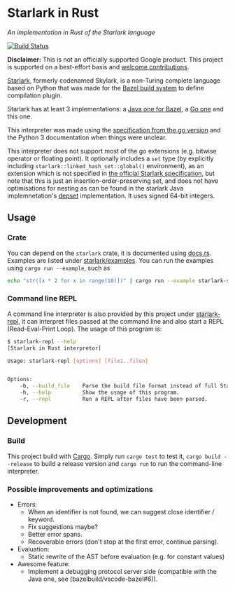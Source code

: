 # Starlark in Rust
_An implementation in Rust of the Starlark language_

[![Build
Status](https://travis-ci.org/google/starlark-rust.svg?branch=master)](https://travis-ci.org/google/starlark-rust)

**Disclaimer:** This is not an officially supported Google product. This project is supported
on a best-effort basis and [welcome contributions](CONTRIBUTING.md).

[Starlark](https://github.com/bazelbuild/starlark), formerly codenamed Skylark, is a non-Turing
complete language based on Python that was made for the [Bazel build system](https://bazel.build) to
define compilation plugin.

Starlark has at least 3 implementations: a [Java one for Bazel](
https://github.com/bazelbuild/bazel/tree/master/src/main/java/com/google/devtools/skylark),
a [Go one](https://github.com/google/skylark) and this one.

This interpreter was made using the [specification from the go version](
https://github.com/google/skylark/blob/a0e5de7e63b47e716cca7226662a4c95d47bf873/doc/spec.md)
and the Python 3 documentation when things were unclear.

This interpreter does not support most of the go extensions (e.g. bitwise
operator or floating point). It optionally includes a `set` type
(by explicitly including `starlark::linked_hash_set::global()` environment),
as an extension which is not specified in [the
official Starlark specification](https://github.com/bazelbuild/starlark/blob/master/spec.md), but note that this
is just an insertion-order-preserving set, and does not have optimisations for nesting as can be found in the
starlark Java implemnetation's [depset](https://docs.bazel.build/versions/master/skylark/lib/depset.html) implementation.
It uses signed 64-bit integers.

## Usage

### Crate

You can depend on the `starlark` crate, it is documented using [docs.rs](https://docs.rs/crate/starlark).
Examples are listed under [starlark/examples](starlark/examples). You can run the examples
using `cargo run --example`, such as

```sh
echo "str([x * 2 for x in range(10)])" | cargo run --example starlark-simple-cli
```

### Command line REPL

A command line interpreter is also provided by this project under [starlark-repl](starlark-repl),
it can interpret files passed at the command line and also start a REPL (Read-Eval-Print Loop).
The usage of this program is:

```sh
$ starlark-repl --help
[Starlark in Rust interpretor]

Usage: starlark-repl [options] [file1..filen]


Options:
    -b, --build_file    Parse the build file format instead of full Starlark.
    -h, --help          Show the usage of this program.
    -r, --repl          Run a REPL after files have been parsed.
```

## Development

### Build

This project build with [Cargo](https://doc.rust-lang.org/stable/cargo/). Simply
run `cargo test` to test it, `cargo build --release` to build a release version
and `cargo run` to run the command-line interpreter.

### Possible improvements and optimizations

* Errors:
  - When an identifier is not found, we can suggest close identifier / keyword.
  - Fix suggestions maybe?
  - Better error spans.
  - Recoverable errors (don't stop at the first error, continue parsing).
* Evaluation:
  - Static rewrite of the AST before evaluation (e.g. for constant values)
* Awesome feature:
  - Implement a debugging protocol server side (compatible with the Java one,
    see (bazelbuild/vscode-bazel#6)).
